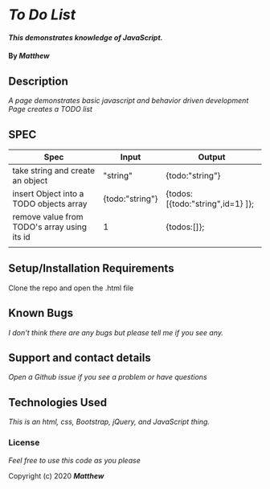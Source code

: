 # _To Do List_

#### _This demonstrates knowledge of JavaScript._

#### By _**Matthew**_


## Description

_A page demonstrates basic javascript and behavior driven development_
_Page creates a TODO list_


## SPEC
| Spec                                        | Input                        | Output                           |
|---------------------------------------------|------------------------------|----------------------------------|
| take string and create an object            | "string"                     | {todo:"string"}            |
| insert Object into a TODO objects array     | {todo:"string"} | {todos:[{todo:"string",id=1} ]}; |
| remove value from TODO's array using its id | 1                            | {todos:[]};                      |
|                                             |                              |                                  |

## Setup/Installation Requirements

Clone the repo and open the .html file

## Known Bugs

_I don't think there are any bugs but please tell me if you see any._

## Support and contact details

_Open a Github issue if you see a problem or have questions_

## Technologies Used

_This is an html, css, Bootstrap, jQuery, and JavaScript thing._

### License

*Feel free to use this code as you please*

Copyright (c) 2020 **_Matthew_**
